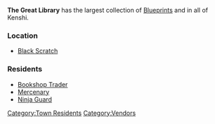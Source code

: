 **The Great Library** has the largest collection of
[Blueprints](Blueprints.md "wikilink") and [](Lore_Books.md) in all of Kenshi.

### Location

- [Black Scratch](Black_Scratch.md "wikilink")

### Residents

- [Bookshop Trader](Bookshop_Trader.md "wikilink")
- [Mercenary](Mercenary.md "wikilink")
- [Ninja Guard](Ninja_Guard.md "wikilink")

[Category:Town Residents](Category:Town_Residents "wikilink")
[Category:Vendors](Category:Vendors "wikilink")